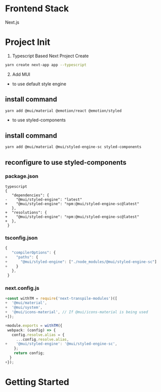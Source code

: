 # Frontend Stack

Next.js

# Project Init

1. Typescript Based Next Project Create

```bash
yarn create next-app app --typescript
```

2. Add MUI

- to use default style engine

## install command

```bash
yarn add @mui/material @emotion/react @emotion/styled
```

- to use styled-components

## install command

```bash
yarn add @mui/material @mui/styled-engine-sc styled-components
```

## reconfigure to use styled-components

### package.json

```
typescript
{
   "dependencies": {
-    "@mui/styled-engine": "latest"
+    "@mui/styled-engine": "npm:@mui/styled-engine-sc@latest"
   },
+  "resolutions": {
+    "@mui/styled-engine": "npm:@mui/styled-engine-sc@latest"
+  },
 }
```

### tsconfig.json

```typescript
{
   "compilerOptions": {
+    "paths": {
+      "@mui/styled-engine": ["./node_modules/@mui/styled-engine-sc"]
+    }
   },
 }
```

### next.config.js

```typescript
+const withTM = require('next-transpile-modules')([
+  '@mui/material',
+  '@mui/system',
+  '@mui/icons-material', // If @mui/icons-material is being used
+]);

+module.exports = withTM({
 webpack: (config) => {
   config.resolve.alias = {
     ...config.resolve.alias,
+    '@mui/styled-engine': '@mui/styled-engine-sc',
    };
    return config;
  }
+});
```

# Getting Started

```

```
